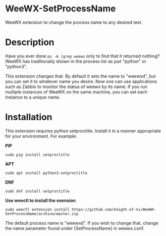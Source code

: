 # WeeWX-SetProcessName
WeeWX extension to change the process name to any desired text.

# Description
Have you ever done `ps -A |grep weewx` only to find that it returned nothing?  WeeWX has traditionally shown in the process list as just "python" or "python3".

This extension changes that. By default it sets the name to "weewxd", but you can set it to whatever name you desire. Now one can use applications such as Zabbix to monitor the status of weewx by its name.  If you run multiple instances of WeeWX on the same machine, you can set each instance to a unique name.

# Installation
This extension requires python setproctitle. Install it in a manner appropriate for your environment. For example:

**PIP**
```
sudo pip install setproctitle
```
**APT**
```
sudo apt install python3-setproctitle
```
**DNF**
```
sudo dnf install setproctitle
```

**Use weectl to install the exension**
```
sudo weectl extension install https://github.com/knight-of-ni/WeeWX-SetProcessName/archive/master.zip
```
The default process name is "weewxd". If you wish to change that, change the name parameter found under [SetProcessName] in weewx.conf.
